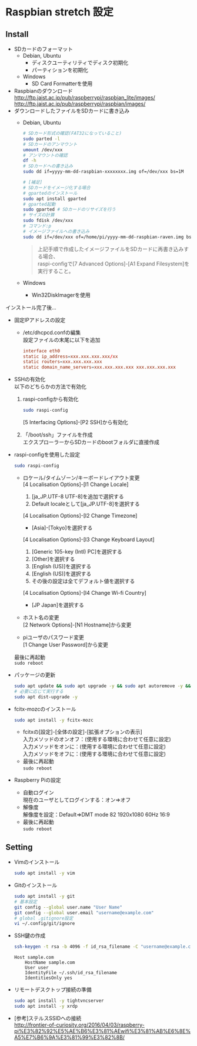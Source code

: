 # Raspbian stretch 設定

## Install

- SDカードのフォーマット
  - Debian, Ubuntu
    - ディスクユーティリティでディスク初期化
    - パーティションを初期化
  - Windows
    - SD Card Formatterを使用
- Raspbianのダウンロード  
  <http://ftp.jaist.ac.jp/pub/raspberrypi/raspbian_lite/images/>  
  <http://ftp.jaist.ac.jp/pub/raspberrypi/raspbian/images/>
- ダウンロードしたファイルをSDカードに書き込み  
  - Debian, Ubuntu

    ```sh
    # SDカード形式の確認(FAT32になっていること)
    sudo parted -l
    # SDカードのアンマウント
    umount /dev/xxx
    # アンマウントの確認
    df -h
    # SDカードへの書き込み
    sudo dd if=yyyy-mm-dd-raspbian-xxxxxxxx.img of=/dev/xxx bs=1M

    # [補足]
    # SDカードをイメージ化する場合
    # gpartedのインストール
    sudo apt install gparted
    # gparted起動
    sudo gparted # SDカードのリサイズを行う
    # サイズの計算
    sudo fdisk /dev/xxx
    # コマンド:p
    # イメージファイルへの書き込み
    sudo dd if=/dev/xxx of=/home/pi/yyyy-mm-dd-raspbian-raven.img bs=[セクタサイズ] count=[サイズ+1]
    ```

    > 上記手順で作成したイメージファイルをSDカードに再書き込みする場合、  
    > raspi-configで[7 Advanced Options]-[A1 Expand Filesystem]を実行すること。
  - Windows
    - Win32DiskImagerを使用

インストール完了後...

- 固定IPアドレスの設定
  - /etc/dhcpcd.confの編集  
    設定ファイルの末尾に以下を追加

    ```conf:/etc.dhcpcd.conf
    interface eth0
    static ip_address=xxx.xxx.xxx.xxx/xx
    static routers=xxx.xxx.xxx.xxx
    static domain_name_servers=xxx.xxx.xxx.xxx xxx.xxx.xxx.xxx
    ```

- SSHの有効化  
  以下のどちらかの方法で有効化

  1. raspi-configから有効化

     ```sh
     sudo raspi-config
     ```

     [5 Interfacing Options]-[P2 SSH]から有効化

  2. 「/boot/ssh」ファイルを作成  
     エクスプローラーからSDカードのbootフォルダに直接作成

- raspi-configを使用した設定

  ```sh
  sudo raspi-config
  ```

  - ロケール/タイムゾーン/キーボードレイアウト変更  
    [4 Localisation Options]-[I1 Change Locale]
    1. [ja_JP.UTF-8 UTF-8]を追加で選択する
    2. Default localeとして[ja_JP.UTF-8]を選択する

    [4 Localisation Options]-[I2 Change Timezone]
    - [Asia]-[Tokyo]を選択する

    [4 Localisation Options]-[I3 Change Keyboard Layout]
    1. [Generic 105-key (Intl) PC]を選択する
    2. [Other]を選択する
    3. [English (US)]を選択する
    4. [English (US)]を選択する
    5. その後の設定は全てデフォルト値を選択する

    [4 Localisation Options]-[I4 Change Wi-fi Country]
    - [JP Japan]を選択する

  - ホスト名の変更  
    [2 Network Options]-[N1 Hostname]から変更
  - piユーザのパスワード変更  
    [1 Change User Password]から変更

  最後に再起動  
  `sudo reboot`

- パッケージの更新

  ```sh
  sudo apt update && sudo apt upgrade -y && sudo apt autoremove -y && sudo apt autoclean -y
  # 必要に応じて実行する
  sudo apt dist-upgrade -y
  ```

- fcitx-mozcのインストール

  ```sh
  sudo apt install -y fcitx-mozc
  ```

  - fcitxの[設定]-[全体の設定]-[拡張オプションの表示]  
    入力メソッドのオンオフ：(使用する環境に合わせて任意に設定)  
    入力メソッドをオンに：(使用する環境に合わせて任意に設定)  
    入力メソッドをオフに：(使用する環境に合わせて任意に設定)
  - 最後に再起動  
    `sudo reboot`

- Raspberry Piの設定
  - 自動ログイン  
    現在のユーザとしてログインする：オン⇒オフ
  - 解像度  
    解像度を設定：Default⇒DMT mode 82 1920x1080 60Hz 16:9
  - 最後に再起動  
    `sudo reboot`

## Setting

- Vimのインストール

  ```sh
  sudo apt install -y vim
  ```

- Gitのインストール

  ```sh
  sudo apt install -y git
  # 基本設定
  git config --global user.name "User Name"
  git config --global user.email "username@example.com"
  # global .gitignore設定
  vi ~/.config/git/ignore
  ```

- SSH鍵の作成

  ```sh
  ssh-keygen -t rsa -b 4096 -f id_rsa_filename -C "username@example.com"
  ```

  ```config:~/.ssh/config
  Host sample.com
      HostName sample.com
      User user
      IdentityFile ~/.ssh/id_rsa_filename
      IdentitiesOnly yes
  ```

- リモートデスクトップ接続の準備

  ```sh
  sudo apt install -y tightvncserver
  sudo apt install -y xrdp
  ```

- [参考]ステルスSSIDへの接続  
  <http://frontier-of-curiosity.org/2016/04/03/raspberry-pi%E3%82%92%E5%AE%B6%E3%81%AEwifi%E3%81%AB%E6%8E%A5%E7%B6%9A%E3%81%99%E3%82%8B/>